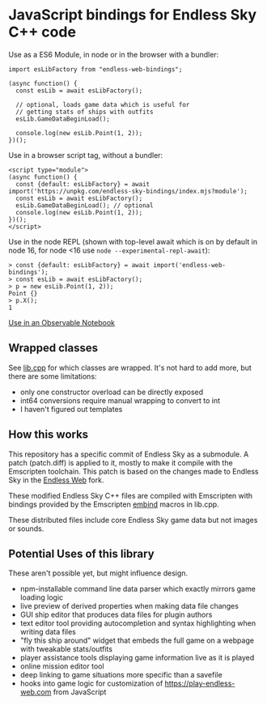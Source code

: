# JavaScript bindings for Endless Sky C++ code

Use as a ES6 Module, in node or in the browser with a bundler:
~~~
import esLibFactory from "endless-web-bindings";

(async function() {
  const esLib = await esLibFactory();

  // optional, loads game data which is useful for
  // getting stats of ships with outfits
  esLib.GameDataBeginLoad();

  console.log(new esLib.Point(1, 2));
})();
~~~

Use in a browser script tag, without a bundler:

~~~
<script type="module">
(async function() {
  const {default: esLibFactory} = await import('https://unpkg.com/endless-sky-bindings/index.mjs?module');
  const esLib = await esLibFactory();
  esLib.GameDataBeginLoad(); // optional
  console.log(new esLib.Point(1, 2));
})();
</script>
~~~


Use in the node REPL (shown with top-level await which is on by default in node 16, for node <16 use `node --experimental-repl-await`):

~~~
> const {default: esLibFactory} = await import('endless-web-bindings');
> const esLib = await esLibFactory();
> p = new esLib.Point(1, 2));
Point {}
> p.X();
1
~~~

[Use in an Observable Notebook](https://observablehq.com/@ballingt/endless-sky-cpp-bindings)
 
## Wrapped classes

See [lib.cpp](./lib.cpp) for which classes are wrapped. It's not hard to add more, but there are some limitations:
* only one constructor overload can be directly exposed
* int64 conversions require manual wrapping to convert to int
* I haven't figured out templates

## How this works

This repository has a specific commit of Endless Sky as a submodule. A patch (patch.diff) is applied to it, mostly to make it compile with the Emscripten toolchain. This patch is based on the changes made to Endless Sky in the [Endless Web](https://github.com/thomasballinger/endless-web) fork.

These modified Endless Sky C++ files are compiled with Emscripten with bindings provided by the Emscripten [embind](https://emscripten.org/docs/porting/connecting_cpp_and_javascript/embind.html) macros in lib.cpp.

These distributed files include core Endless Sky game data but not images or sounds.

## Potential Uses of this library
These aren't possible yet, but might influence design.

* npm-installable command line data parser which exactly mirrors game loading logic
* live preview of derived properties when making data file changes
* GUI ship editor that produces data files for plugin authors
* text editor tool providing autocompletion and syntax highlighting when writing data files
* "fly this ship around" widget that embeds the full game on a webpage with tweakable stats/outfits
* player assistance tools displaying game information live as it is played
* online mission editor tool
* deep linking to game situations more specific than a savefile
* hooks into game logic for customization of https://play-endless-web.com from JavaScript
